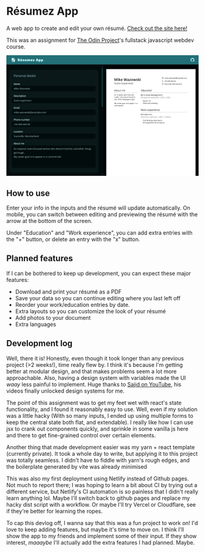 # Résumez App

A web app to create and edit your own résumé. [Check out the site here!](https://reesumez.netlify.app/)

This was an assignment for [The Odin Project](https://www.theodinproject.com/lessons/node-path-react-new-cv-application)'s fullstack javascript webdev course.

![Résumé editor](./src/assets/images/app-preview.jpg)

## How to use

Enter your info in the inputs and the résumé will update automatically. On mobile, you can switch between editing and previewing the résumé with the arrow at the bottom of the screen.

Under "Education" and "Work experience", you can add extra entries with the "+" button, or delete an entry with the "x" button.

## Planned features

If I can be bothered to keep up development, you can expect these major features:

- Download and print your résumé as a PDF
- Save your data so you can continue editing where you last left off
- Reorder your work/education entries by date.
- Extra layouts so you can customize the look of your résumé
- Add photos to your document
- Extra languages

## Development log

Well, there it is! Honestly, even though it took longer than any previous project (>2 weeks!), time really flew by. I think it's because I'm getting better at modular design, and that makes problems seem a lot more approachable. Also, having a design system with variables made the UI _waay_ less painful to implement. Huge thanks to [Sajid on YouTube](https://www.youtube.com/@whosajid), his videos finally unlocked design systems for me.

The point of this assignment was to get my feet wet with react's state functionality, and I found it reasonably easy to use. Well, even if my solution was a little hacky (With so many inputs, I ended up using multiple forms to keep the central state both flat, and extendable). I really like how I can use jsx to crank out components quickly, and sprinkle in some vanilla js here and there to get fine-grained control over certain elements.

Another thing that made development easier was my yarn + react template (currently private). It took a whole day to write, but applying it to this project was totally seamless. I didn't have to fiddle with yarn's rough edges, and the boilerplate generated by vite was already minimised

This was also my first deployment using Netlify instead of Github pages. Not much to report there; I was hoping to learn a bit about CI by trying out a different service, but Netlify's CI automation is so painless that I didn't really learn anything lol. Maybe I'll switch back to github pages and replace my hacky dist script with a workflow. Or maybe I'll try Vercel or Cloudflare, see if they're better for learning the ropes.

To cap this devlog off, I wanna say that this was a fun project to work on! I'd love to keep adding features, but maybe it's time to move on. I think I'll show the app to my friends and implement some of their input. If they show interest, _maaaybe_ I'll actually add the extra features I had planned. Maybe.
